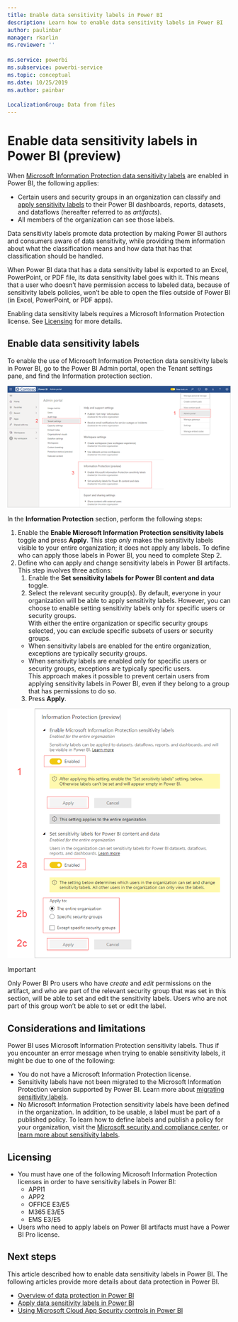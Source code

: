 ```yaml
---
title: Enable data sensitivity labels in Power BI
description: Learn how to enable data sensitivity labels in Power BI
author: paulinbar
manager: rkarlin
ms.reviewer: ''

ms.service: powerbi
ms.subservice: powerbi-service
ms.topic: conceptual
ms.date: 10/25/2019
ms.author: painbar

LocalizationGroup: Data from files
---
```

# Enable data sensitivity labels in Power BI (preview)

When [Microsoft Information Protection data sensitivity labels](https://docs.microsoft.com/microsoft-365/compliance/sensitivity-labels) are enabled in Power BI, the following applies:

* Certain users and security groups in an organization can classify and [apply sensitivity labels](service-security-apply-data-sensitivity-labels.md) to their Power BI dashboards, reports, datasets, and dataflows (hereafter referred to as *artifacts*).
* All members of the organization can see those labels.

Data sensitivity labels promote data protection by making Power BI authors and consumers aware of data sensitivity, while providing them information about what the classification means and how data that has that classification should be handled.

When Power BI data that has a data sensitivity label is exported to an Excel, PowerPoint, or PDF file, its data sensitivity label goes with it. This means that a user who doesn’t have permission access to labeled data, because of sensitivity labels policies, won’t be able to open the files outside of Power BI (in Excel, PowerPoint, or PDF apps).

Enabling data sensitivity labels requires a Microsoft Information Protection license. See [Licensing](#licensing) for more details.

## Enable data sensitivity labels

To enable the use of Microsoft Information Protection data sensitivity labels in Power BI, go to the Power BI Admin portal, open the Tenant settings pane, and find the Information protection section.

![Find the Information Protection section](media/service-security-enable-data-sensitivity-labels/enable-data-sensitivity-labels-01.png)

In the **Information Protection** section, perform the following steps:
1.	Enable the **Enable Microsoft Information Protection sensitivity labels** toggle and press **Apply**. This step *only* makes the sensitivity labels visible to your entire organization; it does not apply any labels. To define who can apply those labels in Power BI, you need to complete Step 2.
2.	Define who can apply and change sensitivity labels in Power BI artifacts. This step involves three actions:
    1.	Enable the **Set sensitivity labels for Power BI content and data** toggle.
    2.	Select the relevant security group(s). By default, everyone in your organization will be able to apply sensitivity labels. However, you can choose to enable setting sensitivity labels only for specific users or security groups.  
    With either the entire organization or specific security groups selected, you can exclude specific subsets of users or security groups.  
    * When sensitivity labels are enabled for the entire organization, exceptions are typically security groups.
    * When sensitivity labels are enabled only for specific users or security groups, exceptions are typically specific users.  
    This approach makes it possible to prevent certain users from applying sensitivity labels in Power BI, even if they belong to a group that has permissions to do so.
    3.	Press **Apply**.

![Enable sensitivity labels](media/service-security-enable-data-sensitivity-labels/enable-data-sensitivity-labels-02.png)

> [!IMPORTANT]
> Only Power BI Pro users who have *create* and *edit* permissions on the artifact, and who are part of the relevant security group that was set in this section, will be able to set and edit the sensitivity labels. Users who are not part of this group won’t be able to set or edit the label. 


## Considerations and limitations

Power BI uses Microsoft Information Protection sensitivity labels. Thus if you encounter an error message when trying to enable sensitivity labels, it might be due to one of the following:

* You do not have a Microsoft Information Protection license.
* Sensitivity labels have not been migrated to the Microsoft Information Protection version supported by Power BI. Learn more about [migrating sensitivity labels](https://docs.microsoft.com/Office365/SecurityCompliance/sensitivity-labels).
* No Microsoft Information Protection sensitivity labels have been defined in the organization. In addition, to be usable, a label must be part of a published policy. To learn how to define labels and publish a policy for your organization, visit the [Microsoft security and compliance center](https://sip.protection.office.com/sensitivity?flight=EnableMIPLabels), or [learn more about sensitivity labels](https://docs.microsoft.com/Office365/SecurityCompliance/sensitivity-labels).

## Licensing

* You must have one of the following Microsoft Information Protection licenses in order to have sensitivity labels in Power BI:
    * APPI1
    * APP2
    * OFFICE E3/E5
    * M365 E3/E5
    * EMS E3/E5
* Users who need to apply labels on Power BI artifacts must have a Power BI Pro license.


## Next steps

This article described how to enable data sensitivity labels in Power BI. The following articles provide more details about data protection in Power BI. 

* [Overview of data protection in Power BI](service-security-data-protection-overview.md)
* [Apply data sensitivity labels in Power BI](service-security-apply-data-sensitivity-labels.md)
* [Using Microsoft Cloud App Security controls in Power BI](service-security-using-microsoft-cloud-app-security-controls.md)